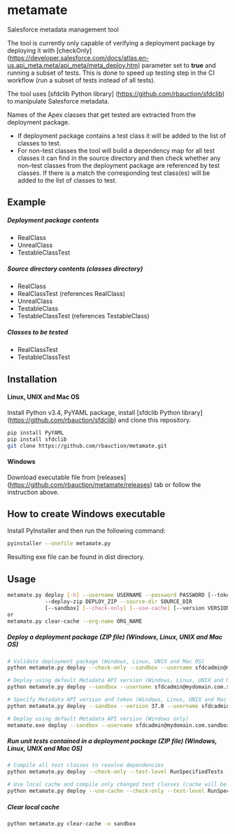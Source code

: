 # metamate
Salesforce metadata management tool

The tool is currently only capable of verifying a deployment package by deploying it with [checkOnly] (https://developer.salesforce.com/docs/atlas.en-us.api_meta.meta/api_meta/meta_deploy.htm) parameter set to **true** and running a subset of tests. This is done to speed up testing step in the CI workflow (run a subset of tests instead of all tests).

The tool uses [sfdclib Python library] (https://github.com/rbauction/sfdclib) to manipulate Salesforce metadata.

Names of the Apex classes that get tested are extracted from the deployment package.

 - If deployment package contains a test class it will be added to the list of classes to test.
 - For non-test classes the tool will build a dependency map for all test classes it can find in the source directory and then check whether any non-test classes from the deployment package are referenced by test classes. If there is a match the corresponding test class(es) will be added to the list of classes to test.

Example
---
##### Deployment package contents
 - RealClass
 - UnrealClass
 - TestableClassTest

##### Source directory contents (classes directory)
 - RealClass
 - RealClassTest (references RealClass)
 - UnrealClass
 - TestableClass
 - TestableClassTest (references TestableClass)

##### Classes to be tested
 - RealClassTest
 - TestableClassTest

Installation
---
#### Linux, UNIX and Mac OS
Install Python v3.4, PyYAML package, install [sfdclib Python library] (https://github.com/rbauction/sfdclib) and clone this repository.
```sh
pip install PyYAML
pip install sfdclib
git clone https://github.com/rbauction/metamate.git
```

#### Windows
Download executable file from [releases] (https://github.com/rbauction/metamate/releases) tab or follow the instruction above.

How to create Windows executable
---
Install PyInstaller and then run the following command:
```sh
pyinstaller --onefile metamate.py
```
Resulting exe file can be found in dist directory.

Usage
---
```sh
metamate.py deploy [-h] --username USERNAME --password PASSWORD [--token TOKEN]
            --deploy-zip DEPLOY_ZIP --source-dir SOURCE_DIR
            [--sandbox] [--check-only] [--use-cache] [--version VERSION]
or
metamate.py clear-cache --org-name ORG_NAME
```

##### Deploy a deployment package (ZIP file) (Windows, Linux, UNIX and Mac OS)
```sh
# Validate deployment package (Windows, Linux, UNIX and Mac OS)
python metamate.py deploy --check-only --sandbox --username sfdcadmin@mydomain.com.sandbox --password Password --deploy-zip ../deploy.zip

# Deploy using default Metadata API version (Windows, Linux, UNIX and Mac OS)
python metamate.py deploy --sandbox --username sfdcadmin@mydomain.com.sandbox --password Password --deploy-zip ../deploy.zip

# Specify Metadata API version and token (Windows, Linux, UNIX and Mac OS)
python metamate.py deploy --sandbox --version 37.0 --username sfdcadmin@mydomain.com.sandbox --password Password --token TOKEN --deploy-zip ../deploy.zip

# Deploy using default Metadata API version (Windows only)
metamate.exe deploy --sandbox --username sfdcadmin@mydomain.com.sandbox --password Password --deploy-zip ..\deploy.zip
```

##### Run unit tests contained in a deployment package (ZIP file) (Windows, Linux, UNIX and Mac OS)
```sh
# Compile all test classes to resolve dependencies
python metamate.py deploy --check-only --test-level RunSpecifiedTests --sandbox --username sfdcadmin@mydomain.com.sandbox --password Password --deploy-zip ../deploy.zip --source-dir ../src

# Use local cache and compile only changed test classes (cache will be populated for each sandbox first time the tool is run)
python metamate.py deploy --use-cache --check-only --test-level RunSpecifiedTests --sandbox --username sfdcadmin@mydomain.com.sandbox --password Password --deploy-zip ../deploy.zip --source-dir ../src
```

##### Clear local cache
```sh
python metamate.py clear-cache -o sandbox
```